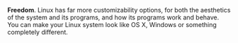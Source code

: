 **Freedom**. Linux has far more customizability options, for both the aesthetics of the system and its programs, and how its programs work and behave. You can make your Linux system look like OS X, Windows or something completely different.
